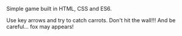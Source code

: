 Simple game built in HTML, CSS and ES6.

Use key arrows and try to catch carrots. Don't hit the wall!!!
And be careful... fox may appears!


